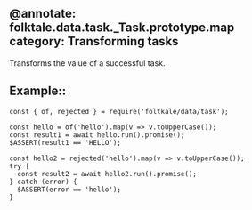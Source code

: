 @annotate: folktale.data.task._Task.prototype.map
category: Transforming tasks
---

Transforms the value of a successful task.


## Example::

    const { of, rejected } = require('foltkale/data/task');
    
    const hello = of('hello').map(v => v.toUpperCase());
    const result1 = await hello.run().promise();
    $ASSERT(result1 == 'HELLO');
    
    const hello2 = rejected('hello').map(v => v.toUpperCase());
    try {
      const result2 = await hello2.run().promise();
    } catch (error) {
      $ASSERT(error == 'hello');
    }
